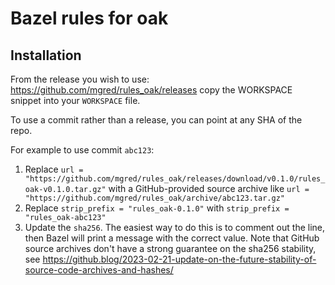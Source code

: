 # Bazel rules for oak

## Installation

From the release you wish to use:
<https://github.com/mgred/rules_oak/releases>
copy the WORKSPACE snippet into your `WORKSPACE` file.

To use a commit rather than a release, you can point at any SHA of the repo.

For example to use commit `abc123`:

1. Replace `url = "https://github.com/mgred/rules_oak/releases/download/v0.1.0/rules_oak-v0.1.0.tar.gz"` with a GitHub-provided source archive like `url = "https://github.com/mgred/rules_oak/archive/abc123.tar.gz"`
1. Replace `strip_prefix = "rules_oak-0.1.0"` with `strip_prefix = "rules_oak-abc123"`
1. Update the `sha256`. The easiest way to do this is to comment out the line, then Bazel will
   print a message with the correct value. Note that GitHub source archives don't have a strong
   guarantee on the sha256 stability, see
   <https://github.blog/2023-02-21-update-on-the-future-stability-of-source-code-archives-and-hashes/>
